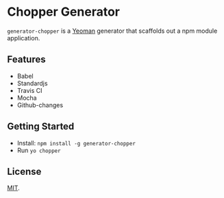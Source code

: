 # Chopper Generator

`generator-chopper` is a [Yeoman](http://yeoman.io) generator that scaffolds out
a npm module application.

## Features
 - Babel
 - Standardjs
 - Travis CI
 - Mocha
 - Github-changes
 
## Getting Started

 * Install: `npm install -g generator-chopper`
 * Run `yo chopper`

## License

[MIT](LICENSE).